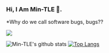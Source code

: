 ### Hi, I Am Min-TLE 👋.

*Why do we call software bugs, bugs??
<!--
**Min-TLE/Min-TLE** is a ✨ _special_ ✨ repository because its `README.md` (this file) appears on your GitHub profile.

Here are some ideas to get you started:

- 🔭 I’m currently working on ...
- 🌱 I’m currently learning ...
- 👯 I’m looking to collaborate on ...
- 🤔 I’m looking for help with ...
- 💬 Ask me about ...
- 📫 How to reach me: ...
- 😄 Pronouns: ...
- ⚡ Fun fact: ...
-->
![](https://komarev.com/ghpvc/?username=Min-TLE&color=blue)

![Min-TLE's github stats](https://github-readme-stats.vercel.app/api/?username=Min-TLE&show_icons=true&hide_border=true&theme=algolia&count_private=true) [![Top Langs](https://github-readme-stats.vercel.app/api/top-langs/?username=Min-TLE&layout=compact&show_icons=true&hide_border=true&theme=algolia&count_private=true)](https://github.com/Min-TLE)
